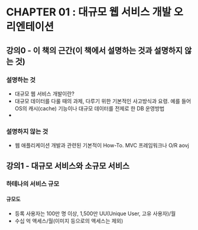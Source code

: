 # CHAPTER 01 : 대규모 웹 서비스 개발 오리엔테이션
## 강의0 - 이 책의 근간(이 책에서 설명하는 것과 설명하지 않는 것)
### 설명하는 것
- 대규모 웹 서비스 개발이란?
- 대규모 데이터를 다룰 때의 과제, 다루기 위한 기본적인 사고방식과 요령.
  예를 들어 OS의 캐시(cache) 기능이나 대규모 데이터를 전제로 한 DB 운영방법
- 

### 설명하지 않는 것
- 웹 애플리케이션 개발과 관련된 기본적이 How-To. MVC 프레임워크나 O/R aovj

## 강의1 - 대규모 서비스와 소규모 서비스
### 하테나의 서비스 규모
#### 규모도
- 등록 사용자는 100만 명 이상, 1,500만 UU(Unique User, 고유 사용자)/월
- 수십 억 액세스/월(이미지 등으로의 액세스는 제외)
